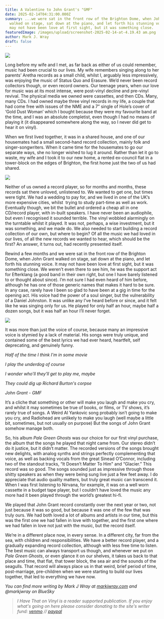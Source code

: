 ```yaml
---
title: A Valentine to John Grant's "GMF"
date: 2025-02-14T04:31:00.000Z
summary: ...we were sat in the front row of the Brighton Dome, when John Grant
  walked on stage, sat down at the piano, and let forth his stunning voice. It
  may not have been love at first sight, but it was something close.
featuredImage: /images/upload/screenshot-2025-02-14-at-4.19.43 am.png
author: Mark J. Wray
draft: false
---
```

![](/images/upload/screenshot-2025-02-14-at-4.19.43 am.png)

Long before my wife and I met, as far back as either of us could remember, music had been crucial to our lives. My wife remembers singing along to her parents’ Aretha records as a small child, whilst I, arguably less impressively, was enjoying the music of Status Quo and Erasure. We’d never been record collectors though, or even record owners. Our teenage years, when our love for music was at its most intense, were post-vinyl decline and pre-vinyl revival. The physical media we owned were cassettes, and then CDs. Many, many CDs. I had owned maybe three vinyl records in my life, a couple that had come free with issues of the NME and a 7” single of Hole’s cover of ‘Gold Dust Woman’ which I bought because they were my favourite band at the time, and I was an absolute completist, even though I had no means of playing it (it disappeared somewhere along the way, so I never did get to hear it on vinyl).

When we first lived together, it was in a shared house, and one of our housemates had a small second-hand record collection, mainly folk and singer-songwriters. When it came time for the housemates to go our separate ways, she no longer wished to lug it around. Rather than let it go to waste, my wife and I took it to our new home, a rented ex-council flat in a tower-block on the edges of Brighton, the first home just the two of us had shared. 

![](/images/upload/screenshot-2025-02-14-at-4.19.58 am.png)

Neither of us owned a record player, so for months and months, these records sat there unloved, unlistened to. We wanted to get one, but times were tight. We had a wedding to pay for, and we lived in one of the UK’s more expensive cities, whilst  trying to study part-time as well as work. Eventually though, we bit the bullet and ordered a cheap all in one CD/record player, with in-built speakers. I have never been an audiophile, but even I recognised it sounded terrible. The vinyl wobbled alarmingly on the turntable whilst it played. It was not, perhaps, a wise investment, but it was something, and we made do. We also needed to start building a record collection of our own, but where to begin? Of all the music we had loved in our lives, of all the new records we wanted to hear, which should be the first? An answer, it turns out, had recently presented itself.

Rewind a few months and we were sat in the front row of the Brighton Dome, when John Grant walked on stage, sat down at the piano, and let forth his stunning voice. It may not have been love at first sight, but it was something close. We weren’t even there to see him, he was the support act for Efterklang (a good band in their own right, but one I have barely listened to or thought about since). I’m not sure I had even heard of him before, although he has one of those generic names that makes it hard to be sure. In any case, rarely have I been so glad to have been at a gig in time for the opening act. His voice had the power of a soul singer, but the vulnerability of a Daniel Johnston. It was unlike any I’ve heard before or since, and it felt like he was singing only for us. He played for only half an hour, maybe half a dozen songs, but it was half an hour I’ll never forget.

![](/images/upload/screenshot-2025-02-14-at-4.20.11 am.png)

It was more than just the voice of course, because many an impressive voice is stymied by a lack of material. His songs were truly unique, and contained some of the best lyrics we had ever heard, heartfelt, self deprecating, and genuinely funny.

*Half of the time I think I'm in some movie*

*I play the underdog of course*

*I wonder who'll they'll get to play me, maybe*

*They could dig up Richard Burton's corpse*

*John Grant - GMF*

It’s a cliche that something or other will make you laugh and make you cry, and whilst it may sometimes be true of books, or films, or TV shows, it’s rarely true of songs. A Weird Al Yankovic song probably isn’t going to make you cry, and Radiohead are unlikely to make you laugh (well maybe a little bit, sometimes, but not usually on purpose) But the songs of John Grant somehow manage both.

So, his album *Pale Green Ghosts* was our choice for our first vinyl purchase, the album that the songs he played that night came from. Our stereo didn’t do it justice, but it didn’t matter. The recorded versions of the songs brought new delights, with analog synths and strings perfectly complementing that voice, as well as backing vocals from the great Sinead O’Connor, including two of the standout tracks, “It Doesn’t Matter To Him" and “Glacier.” This record was so good. The songs sounded just as impressive through those shitty speakers as when they were being sung live just a few feet away. I do appreciate that audio quality matters, but truly great music can transcend it. When I was first listening to Nirvana, for example, it was on a well worn cassette in a budget tape player, but I couldn’t have loved the music any more had it been played through the world’s greatest hi-fi.

We played that John Grant record constantly over the next year or two, not just because it was so good, but because it was one of the few that was truly ours. We had both loved a lot of albums and artists in our time, but this was the first one we had fallen in love with together, and the first one where we had fallen in love not just with the music, but the record itself. 

We’re in a different place now, in every sense. In a different city, far from the sea, with children and responsibilities. We have a better record player, and a gradually expanding record collection, although with less free time to listen. The best music can always transport us though, and whenever we put on *Pale Green Ghosts*, or even glance it on our shelves, it takes us back to that place and time, that flat, that tower block, the sea air and the sounds of the seagulls. That record will always place us in that weird, brief period of time, post-marriage, pre-children when we were starting to build our lives together, that led to everything we have now.

 *You can find more writing by Mark J Wray at [markjwray.com](http://markjwray.com) and @markjwray on BlueSky*

> *I Have That on Vinyl is a reader supported publication. If you enjoy what's going on here please consider donating to the site's writer fund: [venmo](https://account.venmo.com/u/Michele-Catalano2659) // [paypal](https://www.paypal.com/paypalme/goingitaloneny?country.x=US&locale.x=en_US)*
>
>
